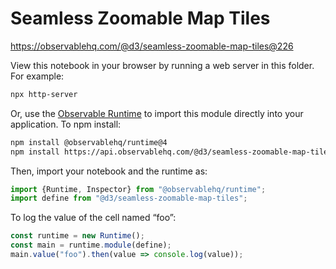 # Seamless Zoomable Map Tiles

https://observablehq.com/@d3/seamless-zoomable-map-tiles@226

View this notebook in your browser by running a web server in this folder. For
example:

~~~sh
npx http-server
~~~

Or, use the [Observable Runtime](https://github.com/observablehq/runtime) to
import this module directly into your application. To npm install:

~~~sh
npm install @observablehq/runtime@4
npm install https://api.observablehq.com/@d3/seamless-zoomable-map-tiles@226.tgz?v=3
~~~

Then, import your notebook and the runtime as:

~~~js
import {Runtime, Inspector} from "@observablehq/runtime";
import define from "@d3/seamless-zoomable-map-tiles";
~~~

To log the value of the cell named “foo”:

~~~js
const runtime = new Runtime();
const main = runtime.module(define);
main.value("foo").then(value => console.log(value));
~~~

